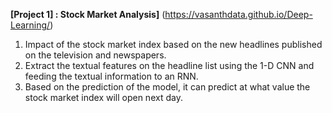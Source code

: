 
**[Project 1] :  Stock Market Analysis]** (https://vasanthdata.github.io/Deep-Learning/)
1. Impact of the stock market index based on the new headlines published on the television and newspapers.
2. Extract the textual features on the headline list using the 1-D CNN and feeding the textual information to an RNN.
3. Based on the prediction of the model, it can predict at what value the stock market index will open next day.
